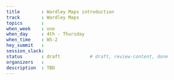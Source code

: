 ```yaml
---
title        : Wardley Maps introduction
track        : Wardley Maps
topics       : 
when_week    : one
when_day     : 4th - Thursday
when_time    : WS-2
hey_summit   :
session_slack:
status       : draft           # draft, review-content, done
organizers   :
description  : TBD
---
```



<!--(add intro)

## WHY

(...)

## What

(...)

## Outcomes

(...)

## References

(...)


## Previous-->
